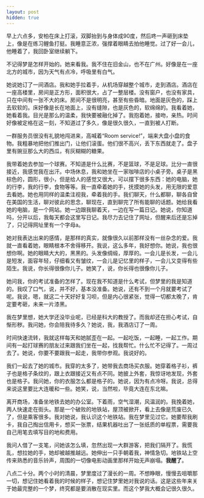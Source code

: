 ```yaml
---
layout: post
hidden: true
---
```


早上六点多，安柏在床上打滚，双脚抬到与身体成90度，然后咚一声砸到床垫上，像是在练习鲤鱼打挺。我睡意正浓，强撑着眼睛去拍他睡觉。过了好一会儿，他睡着了，我回卧室继续躺下。

不记得梦是怎样开始的。她来看我。我不住在旧金山，也不在广州。好像是在一座北方的城市，因为天气有点冷，呼吸里有白气。

她说她订了一间酒店。我和她手拉着手，从机场穿越整个城市，走到酒店。酒店在一座高楼里，房间是正方形，面积很大，占了一整层楼。没有窗户，也没有家具，只在中间有一张不大的床。房间不是很明亮，甚至有些昏暗。地面是灰色的，踩上去软软的。床好像是长在地面上，没有缝隙，也是灰色的，软绵绵的。我看着她，她看着我。目光是那么的温柔，我快要被融化掉了。我抱着她，接吻，亲热。时间好像被定格在这一刻，不知道过了多久，像是很久很久，一直到被人打断。

一群服务员很没有礼貌地闯进来，高喊着“Room service!”，端来大盘小盘的食物。我粗暴地把他们推出门，让他们滚蛋。他们很不高兴，丢下东西就走了。盘子里有豌豆那么大的西瓜，有灰糊糊的糖果。

我带着她去参加一个球赛。不知道是什么比赛，不是篮球，不是足球。比分一直很接近，我感觉我在出汗。中场休息，我和她坐在一家咖啡店的小桌子旁。桌子是黑棕色的，圆形，很小，但是给人的感觉又很大，可以摆下很多东西：她的电脑，她的行李，我的行李，食物等等。我一直牵着她的手，抚摸她的头发，用无限的爱意去看她。她也用同样的温柔注视我，牵着我的手。我们聊天，什么都聊，聊各自曾在美国的生活，聊对彼此的思念，聊现在，直到聊完了所有能聊的话题。她给我看她的电脑，是一个网站。她一边跟我聊着天，一边在写一篇日记。她说，你知道吗，分开以后，我每天都会这里写日记。我尽力去记住了网址，但醒来后还是忘掉了，只记得网址里有一个字母a。

她对我表达出来的感情，是那样的真实，就像很久以前那样没有一丝杂念的爱。我就一直看着她，眼睛根本不舍得移开。我说，这么多年，我好想你。她说，我也很想你啊。她的眼睛大大的，黑黑的。头发像绸缎，厚厚的。一会儿是长发，一会儿是短发，面容年轻，仔细看又有皱纹，一会儿是记忆里的样子，一会儿又变得有些陌生。我说，你长得很像你儿子。她笑了，说，你长得也很像你儿子。

她问我，你的考试准备的怎样了。现在我不知道是什么考试，但梦里的我是知道的。我叹了口气，说，并不好，基本没准备。她说，还有不到一个月就要考试了呢。我说，嗯，就这二十天好好复习呗，但是内心很紧张，觉得一切都太晚了，肯定要考砸，未来一片漆黑。

我在梦里想，她大学还没毕业呢，已经是科大的教授了。而我却还在担心考试，自惭形秽。我问她，你会陪我待多久？她说，我，我酒店订了一周。

时间快速流转，我就这样每天和她腻歪在一起。一起吃饭，一起睡，一起工作。期间有一起打球赛的朋友过来跟我们坐在一起，找我帮忙。什么忙不记得了。一周过去了。她说，你要不要跟我一起走，我带你参观。我说好的。

我们一起去了她的城市。我穿的太多了，她带我去商场买衣服。她穿着格子衫，裤子也是格子条纹的，跟上衣跟接近又有点不同。她披上外套，我惊讶地发现，外套也是格子。我问她，你的衣服怎么都是格子的。她说，因为有点冷呀。我说，总得来说这里要比大连暖和一些。她笑，说，当然啦，毕竟大连在东北嘛。

离开商场，准备坐地铁去她的办公室。下着雨，空气湿潮，风温润的。我挽着她，两人快速走在街头。那是一个破败的地铁站，屋顶被掀开，看上去像是荒废已久了，但是乘客很多。我对她说，我认识这个地铁站。我在梦里见过它。她要帮我刷卡，我自己掏出信用卡，想买一张票，结果机器吐出了一张纸质的单程票，需要我自己用笔去填写目的地和费用。

我问人借了一支笔，问她该怎么填，忽然出现一大群游客，把我们隔开了。我慌乱，想拉她的手，她却被越推越远。她伸出一只手朝着我，神情急切。地铁站上空传来熟悉的音乐铃声，周围的一切像电影动画里那样开始无声崩塌。__我醒了__。

八点二十分。两个小时的清晨，梦里度过了漫长的一周。不想睁眼，慢慢去咀嚼那一切，想记住她看着我的时候的样子，想记住梦里她对我说的话。这是这些年来关于她最完整的一个梦，终究都是要消散在现实里。而这个梦我大概会记很久很久。
